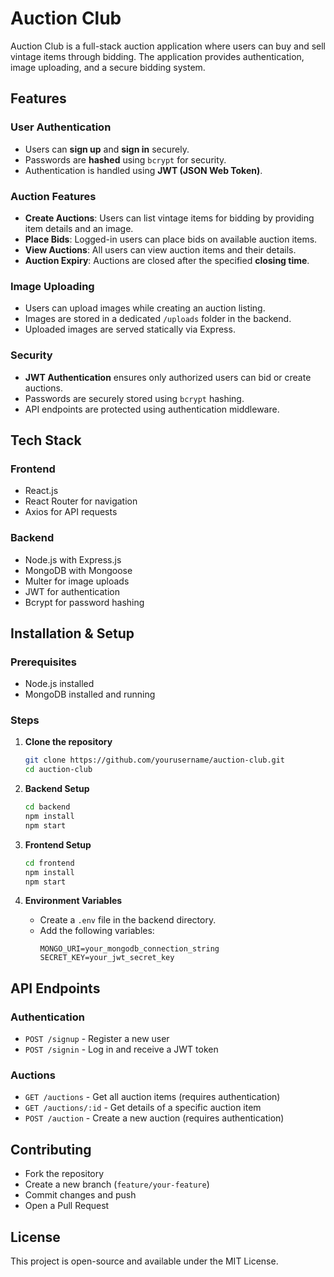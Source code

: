 # Auction Club

Auction Club is a full-stack auction application where users can buy and sell vintage items through bidding. The application provides authentication, image uploading, and a secure bidding system.

## Features

### User Authentication
- Users can **sign up** and **sign in** securely.
- Passwords are **hashed** using `bcrypt` for security.
- Authentication is handled using **JWT (JSON Web Token)**.

### Auction Features
- **Create Auctions**: Users can list vintage items for bidding by providing item details and an image.
- **Place Bids**: Logged-in users can place bids on available auction items.
- **View Auctions**: All users can view auction items and their details.
- **Auction Expiry**: Auctions are closed after the specified **closing time**.

### Image Uploading
- Users can upload images while creating an auction listing.
- Images are stored in a dedicated `/uploads` folder in the backend.
- Uploaded images are served statically via Express.

### Security
- **JWT Authentication** ensures only authorized users can bid or create auctions.
- Passwords are securely stored using `bcrypt` hashing.
- API endpoints are protected using authentication middleware.

## Tech Stack

### Frontend
- React.js
- React Router for navigation
- Axios for API requests

### Backend
- Node.js with Express.js
- MongoDB with Mongoose
- Multer for image uploads
- JWT for authentication
- Bcrypt for password hashing

## Installation & Setup

### Prerequisites
- Node.js installed
- MongoDB installed and running

### Steps

1. **Clone the repository**
   ```sh
   git clone https://github.com/yourusername/auction-club.git
   cd auction-club
   ```

2. **Backend Setup**
   ```sh
   cd backend
   npm install
   npm start
   ```

3. **Frontend Setup**
   ```sh
   cd frontend
   npm install
   npm start
   ```

4. **Environment Variables**
   - Create a `.env` file in the backend directory.
   - Add the following variables:
     ```env
     MONGO_URI=your_mongodb_connection_string
     SECRET_KEY=your_jwt_secret_key
     ```

## API Endpoints

### Authentication
- `POST /signup` - Register a new user
- `POST /signin` - Log in and receive a JWT token

### Auctions
- `GET /auctions` - Get all auction items (requires authentication)
- `GET /auctions/:id` - Get details of a specific auction item
- `POST /auction` - Create a new auction (requires authentication)

## Contributing
- Fork the repository
- Create a new branch (`feature/your-feature`)
- Commit changes and push
- Open a Pull Request

## License
This project is open-source and available under the MIT License.

